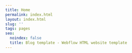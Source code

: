 ```yaml
---
title: Home
permalink: index.html
layout: index.html
slug: ''
tags: pages
seo:
  noindex: false
  title: Blog template - Webflow HTML website template
---
```



